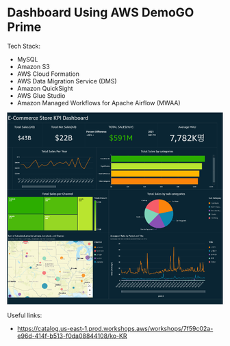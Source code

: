 # Dashboard Using AWS DemoGO Prime

Tech Stack: 
- MySQL
- Amazon S3 
- AWS Cloud Formation 
- AWS Data Migration Service (DMS) 
- Amazon QuickSight 
- AWS Glue Studio
- Amazon Managed Workflows for Apache Airflow (MWAA)

![The Dashboard with QuickSight](./screenshots/quicksight_mysql_dashboard.png)

Useful links:
- https://catalog.us-east-1.prod.workshops.aws/workshops/7f59c02a-e96d-414f-b513-f0da08844108/ko-KR
